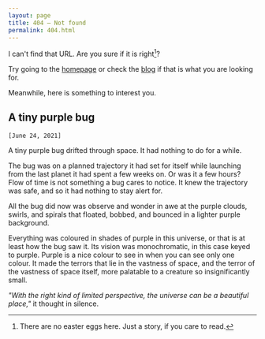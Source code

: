 ```yaml
---
layout: page
title: 404 — Not found
permalink: 404.html
---
```


I can't find that URL. Are you sure if it is right[^1]?

Try going to the [homepage](/) or check the [blog](/blog/) if that is what you are looking for.

Meanwhile, here is something to interest you.

## A tiny purple bug

`[June 24, 2021]`

A tiny purple bug drifted through space. It had nothing to do for a while.

The bug was on a planned trajectory it had set for itself while launching from the last planet it had spent a few weeks on. Or was it a few hours? Flow of time is not something a bug cares to notice. It knew the trajectory was safe, and so it had nothing to stay alert for.

All the bug did now was observe and wonder in awe at the purple clouds, swirls, and spirals that floated, bobbed, and bounced in a lighter purple background.

Everything was coloured in shades of purple in this universe, or that is at least how the bug saw it. Its vision was monochromatic, in this case keyed to purple. Purple is a nice colour to see in when you can see only one colour. It made the terrors that lie in the vastness of space, and the terror of the vastness of space itself, more palatable to a creature so insignificantly small.

_"With the right kind of limited perspective, the universe can be a beautiful place,"_ it thought in silence.

[^1]: There are no easter eggs here. Just a story, if you care to read.
